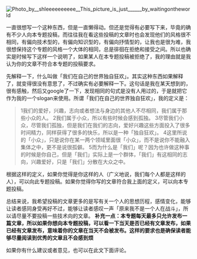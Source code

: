 ![Photo_by__shleeeeeeeeee__This_picture_is_just______by_waitingontheworld](http://hktkdy.qiniudn.com/Photo_by__shleeeeeeeeee__This_picture_is_just______by_waitingontheworld.jpg)


一直很想写一个这种东西，但是一直懒得动。但还是觉得有必要写下来，毕竟的确有不少人向本专题投稿，而往往我在看这些投稿的文章时也会发现他们的风格很不相同，有偏向技术型的，有偏向知识型的，有偏向抒情型的，让我也是很为难，我很想保持这个专题的风格一个大体的相同，总是徘徊在拒绝和接受之间。所以也确实是时候写下这样一个说明了，如果某人在本专题投稿被拒绝了，我的理由就是我认为你的文章不符合本专题的投稿要求。

先解释一下，什么叫做「我们在自己的世界独自狂欢」。其实这种东西如果解释了，就变得很没有意思了，不过确实有必要解释一下。这句话是我在某天想到的，很有感触，然后又google了一下，发现相同的句式是没有人用过的，于是就把它作为我的一个slogan来使用。所谓「我们在自己的世界独自狂欢」，我的定义是：
>1我们的爱好，兴趣，志向或者想法与身边的其他人不尽相同，我们属于那些小众的人。
2我们属于小众，所以有些时候会感到孤独。
3尽管我们小众，尽管我们孤独，但是我们在我们的志向，爱好兴趣这些方面投入了很多时间精力，同样获得了很多的快乐，所以是一种「独自狂欢」。
4这里所说的「小众」，只是说你在某一两个领域里面很「小众」，而不是说你不能融入集体之中，更不是说很孤僻。
5而为什么是「我们」呢？因为也许做这种事的时候是你自己，但是「我们」实际上是一个群体，「我们」有这相同的志向，兴趣爱好，只是「我们」分散在大众之中。

根据这样的定义，如果你觉得是你这样的人（广义地说，我们每个人都是这样的人），可以向此专题投稿。如果你觉得你写的文章符合我上面的定义，可以向本专题投稿。

总结来说，我希望投稿的文章更多的是写有关一个人的思想历程，感情变化，能够让读者感同身受再好不过，能够让读者感叹一声「原来我不是一个人在战斗」，所以请尽量不要投稿一些技术向的文章。
**补充一点：本专题每天最多只允许发布一篇文章，所以如果你想向本专题投稿，可以看一下当天是否已经有文章发布，如果已经有文章发布，意味着你的文章在当天不会被发布。这样的要求也是确保读者能够尽量阅读到优秀的文章且不会感到烦**

如果你有什么建议或者意见，也可以在此文下面评论。
